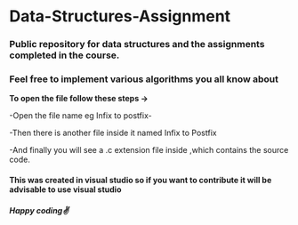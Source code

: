 # Data-Structures-Assignment

### Public repository for data structures and the assignments completed in the course.

### Feel free to implement various algorithms you all know about

**To open the file follow these steps ->**

-Open the file name eg Infix to postfix-

-Then there is another file inside it named Infix to Postfix

-And finally you will see a .c extension file inside ,which contains the source code.

#### This was created in visual studio so if you want to contribute it will be advisable to use visual studio 

##### Happy coding✌
